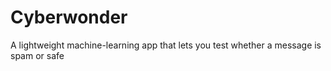 # Cyberwonder
A lightweight machine-learning app that lets you test whether a message is spam or safe
